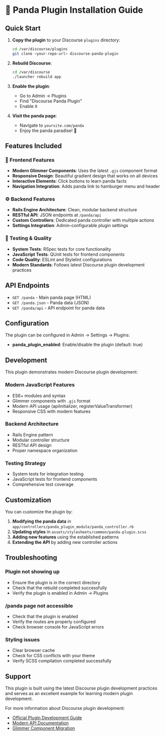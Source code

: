 # 🐼 Panda Plugin Installation Guide

## Quick Start

1. **Copy the plugin** to your Discourse `plugins` directory:
   ```bash
   cd /var/discourse/plugins
   git clone <your-repo-url> discourse-panda-plugin
   ```

2. **Rebuild Discourse**:
   ```bash
   cd /var/discourse
   ./launcher rebuild app
   ```

3. **Enable the plugin**:
   - Go to Admin → Plugins
   - Find "Discourse Panda Plugin"
   - Enable it

4. **Visit the panda page**:
   - Navigate to `yoursite.com/panda`
   - Enjoy the panda paradise! 🐼

## Features Included

### 🎨 Frontend Features
- **Modern Glimmer Components**: Uses the latest `.gjs` component format
- **Responsive Design**: Beautiful gradient design that works on all devices
- **Interactive Elements**: Click buttons to learn panda facts
- **Navigation Integration**: Adds panda link to hamburger menu and header

### ⚙️ Backend Features
- **Rails Engine Architecture**: Clean, modular backend structure
- **RESTful API**: JSON endpoints at `/panda/api`
- **Custom Controllers**: Dedicated panda controller with multiple actions
- **Settings Integration**: Admin-configurable plugin settings

### 🧪 Testing & Quality
- **System Tests**: RSpec tests for core functionality
- **JavaScript Tests**: QUnit tests for frontend components
- **Code Quality**: ESLint and Stylelint configurations
- **Modern Standards**: Follows latest Discourse plugin development practices

## API Endpoints

- `GET /panda` - Main panda page (HTML)
- `GET /panda.json` - Panda data (JSON)
- `GET /panda/api` - API endpoint for panda data

## Configuration

The plugin can be configured in Admin → Settings → Plugins:

- **panda_plugin_enabled**: Enable/disable the plugin (default: true)

## Development

This plugin demonstrates modern Discourse plugin development:

### Modern JavaScript Features
- ES6+ modules and syntax
- Glimmer components with `.gjs` format
- Modern API usage (apiInitializer, registerValueTransformer)
- Responsive CSS with modern features

### Backend Architecture
- Rails Engine pattern
- Modular controller structure
- RESTful API design
- Proper namespace organization

### Testing Strategy
- System tests for integration testing
- JavaScript tests for frontend components
- Comprehensive test coverage

## Customization

You can customize the plugin by:

1. **Modifying the panda data** in `app/controllers/panda_plugin_module/panda_controller.rb`
2. **Updating styles** in `assets/stylesheets/common/panda-plugin.scss`
3. **Adding new features** using the established patterns
4. **Extending the API** by adding new controller actions

## Troubleshooting

### Plugin not showing up
- Ensure the plugin is in the correct directory
- Check that the rebuild completed successfully
- Verify the plugin is enabled in Admin → Plugins

### /panda page not accessible
- Check that the plugin is enabled
- Verify the routes are properly configured
- Check browser console for JavaScript errors

### Styling issues
- Clear browser cache
- Check for CSS conflicts with your theme
- Verify SCSS compilation completed successfully

## Support

This plugin is built using the latest Discourse plugin development practices and serves as an excellent example for learning modern plugin development.

For more information about Discourse plugin development:
- [Official Plugin Development Guide](https://meta.discourse.org/t/developing-discourse-plugins-part-1-create-a-basic-plugin/30515)
- [Modern API Documentation](https://meta.discourse.org/t/using-transformers-to-customize-client-side-values-and-behavior/349954)
- [Glimmer Component Migration](https://meta.discourse.org/t/upcoming-post-menu-changes-how-to-prepare-themes-and-plugins/341014)

